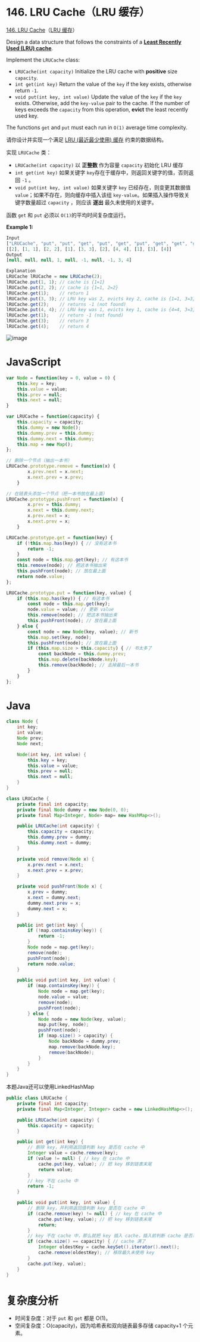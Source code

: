 # 146. LRU Cache（LRU 缓存）

[146. LRU Cache](https://leetcode.com/problems/lru-cache/)（[LRU 缓存](https://leetcode.cn/problems/lru-cache/)）

Design a data structure that follows the constraints of a **[Least Recently Used (LRU) cache](https://en.wikipedia.org/wiki/Cache_replacement_policies#LRU)**.

Implement the `LRUCache`​ class:

* ​`LRUCache(int capacity)`​ Initialize the LRU cache with **positive** size `capacity`​.
* ​`int get(int key)`​ Return the value of the `key`​ if the key exists, otherwise return `-1`​.
* ​`void put(int key, int value)`​ Update the value of the `key`​ if the `key`​ exists. Otherwise, add the `key-value`​ pair to the cache. If the number of keys exceeds the `capacity`​ from this operation, **evict** the least recently used key.

The functions `get`​ and `put`​ must each run in `O(1)`​ average time complexity.

请你设计并实现一个满足  [LRU (最近最少使用) 缓存](https://baike.baidu.com/item/LRU) 约束的数据结构。

实现 `LRUCache`​ 类：

* ​`LRUCache(int capacity)`​ 以 **正整数** 作为容量 `capacity`​ 初始化 LRU 缓存
* ​`int get(int key)`​ 如果关键字 `key`​ 存在于缓存中，则返回关键字的值，否则返回 `-1`​ 。
* ​`void put(int key, int value)`​ 如果关键字 `key`​ 已经存在，则变更其数据值 `value`​ ；如果不存在，则向缓存中插入该组 `key-value`​ 。如果插入操作导致关键字数量超过 `capacity`​ ，则应该 **逐出** 最久未使用的关键字。

函数 `get`​ 和 `put`​ 必须以 `O(1)`​ 的平均时间复杂度运行。

**Example 1:**

```javascript
Input
["LRUCache", "put", "put", "get", "put", "get", "put", "get", "get", "get"]
[[2], [1, 1], [2, 2], [1], [3, 3], [2], [4, 4], [1], [3], [4]]
Output
[null, null, null, 1, null, -1, null, -1, 3, 4]

Explanation
LRUCache lRUCache = new LRUCache(2);
lRUCache.put(1, 1); // cache is {1=1}
lRUCache.put(2, 2); // cache is {1=1, 2=2}
lRUCache.get(1);    // return 1
lRUCache.put(3, 3); // LRU key was 2, evicts key 2, cache is {1=1, 3=3}
lRUCache.get(2);    // returns -1 (not found)
lRUCache.put(4, 4); // LRU key was 1, evicts key 1, cache is {4=4, 3=3}
lRUCache.get(1);    // return -1 (not found)
lRUCache.get(3);    // return 3
lRUCache.get(4);    // return 4
```

​![image](assets/image-20240707194416-o42xf2n.png)​

# JavaScript

```javascript
var Node = function(key = 0, value = 0) {
    this.key = key;
    this.value = value;
    this.prev = null;
    this.next = null;
}

var LRUCache = function(capacity) {
    this.capacity = capacity;
    this.dummy = new Node();
    this.dummy.prev = this.dummy;
    this.dummy.next = this.dummy;
    this.map = new Map();
};

// 删除一个节点（抽出一本书）
LRUCache.prototype.remove = function(x) {
        x.prev.next = x.next;
        x.next.prev = x.prev;
    }

// 在链表头添加一个节点（把一本书放在最上面）
LRUCache.prototype.pushFront = function(x) {
        x.prev = this.dummy;
        x.next = this.dummy.next;
        x.prev.next = x;
        x.next.prev = x;
    }

LRUCache.prototype.get = function(key) {
    if (!this.map.has(key)) { // 没有这本书
        return -1;
    }
    const node = this.map.get(key); // 有这本书
    this.remove(node); // 把这本书抽出来
    this.pushFront(node); // 放在最上面
    return node.value;
};

LRUCache.prototype.put = function(key, value) {
    if (this.map.has(key)) { // 有这本书
        const node = this.map.get(key);
        node.value = value; // 更新 value
        this.remove(node); // 把这本书抽出来
        this.pushFront(node); // 放在最上面
    } else {
        const node = new Node(key, value); // 新书
        this.map.set(key, node);
        this.pushFront(node); // 放在最上面
        if (this.map.size > this.capacity) { // 书太多了
            const backNode = this.dummy.prev;
            this.map.delete(backNode.key);
            this.remove(backNode); // 去掉最后一本书
        }
    }
};

```

# Java

```java
class Node {
    int key;
    int value;
    Node prev;
    Node next;

    Node(int key, int value) {
        this.key = key;
        this.value = value;
        this.prev = null;
        this.next = null;
    }
}

class LRUCache {
    private final int capacity;
    private final Node dummy = new Node(0, 0);
  	private final Map<Integer, Node> map= new HashMap<>();

    public LRUCache(int capacity) {
        this.capacity = capacity;
        this.dummy.prev = dummy;
        this.dummy.next = dummy;
    }

    private void remove(Node x) {
        x.prev.next = x.next;
        x.next.prev = x.prev;
    }

    private void pushFront(Node x) {
        x.prev = dummy;
        x.next = dummy.next;
        dummy.next.prev = x;
        dummy.next = x;
    }

    public int get(int key) {
        if (!map.containsKey(key)) {
            return -1;
        }
        Node node = map.get(key);
        remove(node);
        pushFront(node);
        return node.value;
    }

    public void put(int key, int value) {
        if (map.containsKey(key)) {
            Node node = map.get(key);
            node.value = value;
            remove(node);
            pushFront(node);
        } else {
            Node node = new Node(key, value);
            map.put(key, node);
            pushFront(node);
            if (map.size() > capacity) {
                Node backNode = dummy.prev;
                map.remove(backNode.key);
                remove(backNode);
            }
        }
    }
}
```

本题Java还可以使用LinkedHashMap

```java
public class LRUCache {
    private final int capacity;
    private final Map<Integer, Integer> cache = new LinkedHashMap<>(); // 自带双向链表

    public LRUCache(int capacity) {
        this.capacity = capacity;
    }

    public int get(int key) {
        // 删除 key，并利用返回值判断 key 是否在 cache 中
        Integer value = cache.remove(key);
        if (value != null) { // key 在 cache 中
            cache.put(key, value); // 把 key 移到链表末尾
            return value;
        }
        // key 不在 cache 中
        return -1;
    }

    public void put(int key, int value) {
        // 删除 key，并利用返回值判断 key 是否在 cache 中
        if (cache.remove(key) != null) { // key 在 cache 中
            cache.put(key, value); // 把 key 移到链表末尾
            return;
        }
        // key 不在 cache 中，那么就把 key 插入 cache，插入前判断 cache 是否满了
        if (cache.size() == capacity) { // cache 满了
            Integer oldestKey = cache.keySet().iterator().next();
            cache.remove(oldestKey); // 移除最久未使用 key
        }
        cache.put(key, value);
    }
}
```

# 复杂度分析

* 时间复杂度：对于 `put`​ 和 `get`​ 都是 O(1)。
* 空间复杂度：O(capacity)，因为哈希表和双向链表最多存储 capacity+1 个元素。

‍
